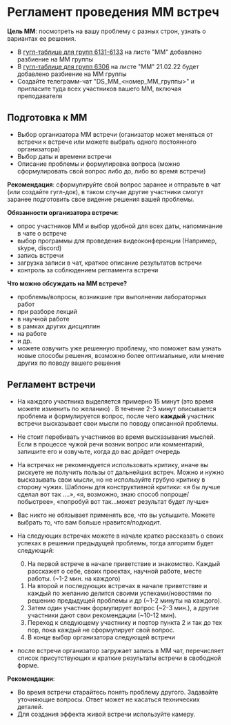 # Регламент проведения ММ встреч
**Цель ММ**: посмотреть на вашу проблему с разных строн, узнать о вариантах ее решения.

- В [гугл-таблице для групп 6131-6133](https://docs.google.com/spreadsheets/d/1kHYLZSGh6lg_oD0cNx9jGjGFKykrcCawz6OVULjXvoc/edit?usp=sharing) на листе "MM" добавлено разбиение на ММ группы
- В [гугл-таблице для групп 6306](https://docs.google.com/spreadsheets/d/187a_XkTKoSrReX-Sykr2MWWngtz3tuguYOFpfLG1KV0/edit?usp=sharing) на листе "MM" 21.02.22 будет добавлено разбиение на ММ группы
- Создайте телеграмм-чат "DS_MM_<номер_ММ_группы>"  и пригласите туда всех участников вашего ММ, включая преподавателя

## Подготовка к ММ
- Выбор организатора ММ встречи (оганизатор может меняться от встречи к встрече или можете выбрать одного постоянного организатора)
- Выбор даты и времени встречи
- Описание проблемы и формулировка вопроса (можно сформулировать свой вопрос либо до, либо во время встречи)

**Рекомендация**: сформулируйте свой вопрос заранее и отправьте в чат (или создайте гугл-док), в таком случае другие участники смогут заранее подготовить свое видение решения вашей проблемы.

**Обязанности организатора встречи**:

- опрос участников ММ и выбор удобной для всех даты, напоминание в чате о встрече
- выбор программы для проведения видеоконференции (Например, skype, discord) 
- запись встречи 
- загрузка записи в чат, краткое описание результатов встречи
- контроль за соблюдением регламента встречи

**Что можно обсуждать на ММ встрече?**
- проблемы/вопросы, возникшие при выполнении лабораторных работ
- при разборе лекций
- в научной работе
- в рамках других дисциплин
- на работе
- и др.
- можете озвучить уже решенную проблему, что поможет вам узнать новые способы решения, возможно более оптимальные, или мнение других по поводу вашего решения


## Регламент встречи
- На каждого участника выделяется примерно 15 минут (это время можете изменить по желанию) . В течение 2-3 минут описывается проблема и формулируется вопрос, после чего **каждый** участник встречи высказывает свои мысли по поводу описанной проблемы.
- Не стоит перебивать участников во время высказывания мыслей. Если в процессе чужой речи возник вопрос или комментарий, запишите его и озвучьте, когда до вас дойдет очередь
- На встречах не рекомендуется использовать критику, иначе вы рискуете не получить пользы от дальнейших встреч. Можно и нужно высказывать свои мысли, но не используйте грубую критику в сторону чужих. 
Шаблоны для конструктивной критики: «я бы лучше сделал вот так ….», «я, возможно, знаю способ попроще/побыстрее», «попробуй вот так…может результат будет лучше»
- Вас никто не обязывает применять все, что вы услышите. Можете выбрать то, что вам больше нравится/подходит. 
- На следующих встречах можете в начале кратко рассказать о своих успехах в решении предыдущей проблемы, тогда алгоритм будет следующий:

  0. На первой встрече в начале приветствие и знакомство. Каждый расскажет о себе, своих проектах, научной работе, месте работы. (~1-2 мин. на каждого)
  1. На второй и последующих встречах в начале приветствие  и каждый по желанию делится своими успехами/новостями по решению предыдущей проблемы и др (~1-2 минуты на каждого).
  2. Затем один участник формулирует вопрос (~2-3 мин.), а другие участники дают свои рекомендации (~10-12 мин).
  3. Переход к следующему участнику и повтор пункта 2 и так до тех пор, пока каждый не сформулирует свой вопрос.
  4. В конце выбор организатора следующей встречи
- после встречи организатор загружает запись  в ММ чат, перечисляет список присутствующих и краткие результаты встречи в свободной форме.

**Рекомендации**:

- Во время встречи старайтесь понять проблему другого. Задавайте уточняющие вопросы. Ответ может не касаться технических деталей. 
- Для создания эффекта живой встречи используйте камеру. 

  


